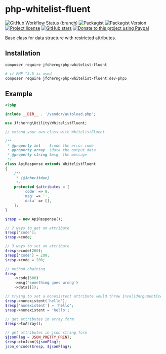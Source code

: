 # php-whitelist-fluent

[![GitHub Workflow Status (branch)](https://img.shields.io/github/workflow/status/jfcherng/php-whitelist-fluent/Main/master?style=flat-square)](https://github.com/jfcherng/php-whitelist-fluent/actions)
[![Packagist](https://img.shields.io/packagist/dt/jfcherng/php-whitelist-fluent?style=flat-square)](https://packagist.org/packages/jfcherng/php-whitelist-fluent)
[![Packagist Version](https://img.shields.io/packagist/v/jfcherng/php-whitelist-fluent?style=flat-square)](https://packagist.org/packages/jfcherng/php-whitelist-fluent)
[![Project license](https://img.shields.io/github/license/jfcherng/php-whitelist-fluent?style=flat-square)](https://github.com/jfcherng/php-whitelist-fluent/blob/master/LICENSE)
[![GitHub stars](https://img.shields.io/github/stars/jfcherng/php-whitelist-fluent?style=flat-square&logo=github)](https://github.com/jfcherng/php-whitelist-fluent/stargazers)
[![Donate to this project using Paypal](https://img.shields.io/badge/paypal-donate-blue.svg?style=flat-square&logo=paypal)](https://www.paypal.me/jfcherng/5usd)

Base class for data structure with restricted attributes.


## Installation

```bash
composer require jfcherng/php-whitelist-fluent

# if PHP ^5.5 is used
composer require jfcherng/php-whitelist-fluent:dev-php5
```


## Example

```php
<?php

include __DIR__ . '/vendor/autoload.php';

use Jfcherng\Utility\WhitelistFluent;

// extend your own class with WhitelistFluent

/**
 * @property int    $code the error code
 * @property array  $data the output data
 * @property string $msg  the message
 */
class ApiResponse extends WhitelistFluent
{
    /**
     * {@inheritdoc}
     */
    protected $attributes = [
        'code' => 0,
        'msg' => '',
        'data' => [],
    ];
}

$resp = new ApiResponse();

// 2 ways to get an attribute
$resp['code'];
$resp->code;

// 3 ways to set an attribute
$resp->code(200);
$resp['code'] = 200;
$resp->code = 200;

// method chaining
$resp
    ->code(500)
    ->msg('something goes wrong')
    ->data([]);

// trying to set a nonexistent attribute would throw InvalidArgumentException
$resp->nonexistent('hello');
$resp['nonexistent'] = 'hello';
$resp->nonexistent = 'hello';

// get attributes in array form
$resp->toArray();

// get attributes in json string form
$jsonFlag = JSON_PRETTY_PRINT;
$resp->toJson($jsonFlag);
json_encode($resp, $jsonFlag);
```
